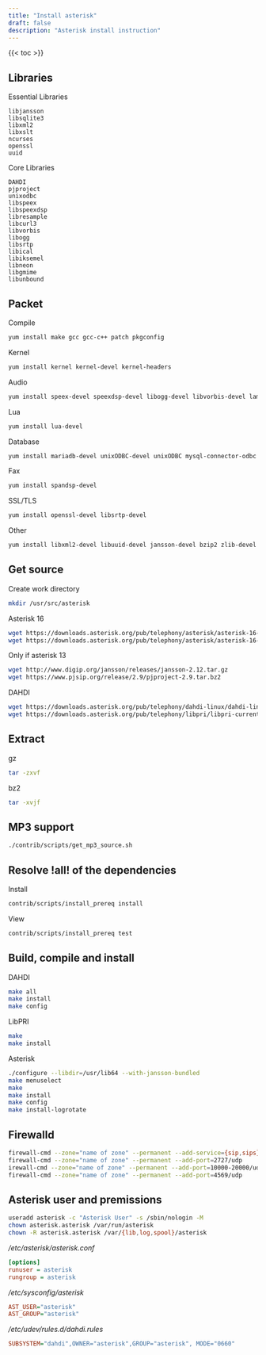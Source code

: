 ```yaml
---
title: "Install asterisk"
draft: false
description: "Asterisk install instruction"
---
```


{{< toc >}}

## Libraries

Essential Libraries

```text
libjansson
libsqlite3
libxml2
libxslt
ncurses
openssl
uuid
```

Core Libraries

```text
DAHDI
pjproject
unixodbc
libspeex
libspeexdsp
libresample
libcurl3
libvorbis
libogg
libsrtp
libical
libiksemel
libneon
libgmime
libunbound
```

## Packet

Compile

```bash
yum install make gcc gcc-c++ patch pkgconfig
```

Kernel

```bash
yum install kernel kernel-devel kernel-headers
```

Audio

```bash
yum install speex-devel speexdsp-devel libogg-devel libvorbis-devel lame
```

Lua

```bash
yum install lua-devel
```

Database

```bash
yum install mariadb-devel unixODBC-devel unixODBC mysql-connector-odbc sqlite-devel
```

Fax

```bash
yum install spandsp-devel
```

SSL/TLS

```bash
yum install openssl-devel libsrtp-devel
```

Other

```bash
yum install libxml2-devel libuuid-devel jansson-devel bzip2 zlib-devel libedit-devel subversion gsm-devel python-devel libcurl-devel
```

## Get source

Create work directory

```bash
mkdir /usr/src/asterisk
```

Asterisk 16

```bash
wget https://downloads.asterisk.org/pub/telephony/asterisk/asterisk-16-current.tar.gz
wget https://downloads.asterisk.org/pub/telephony/asterisk/asterisk-16-current-patch.tar.gz
```

Only if asterisk 13

```bash
wget http://www.digip.org/jansson/releases/jansson-2.12.tar.gz
wget https://www.pjsip.org/release/2.9/pjproject-2.9.tar.bz2
```

DAHDI

```bash
wget https://downloads.asterisk.org/pub/telephony/dahdi-linux/dahdi-linux-3.0.0.tar.gz
wget https://downloads.asterisk.org/pub/telephony/libpri/libpri-current.tar.gz
```

## Extract

gz

```bash
tar -zxvf
```

bz2

```bash
tar -xvjf
```

## MP3 support

```bash
./contrib/scripts/get_mp3_source.sh
```

## Resolve !all! of the dependencies

Install

```bash
contrib/scripts/install_prereq install
```

View

```bash
contrib/scripts/install_prereq test
```

## Build, compile and install

DAHDI

```bash
make all
make install
make config
```

LibPRI

```bash
make
make install
```

Asterisk

```bash
./configure --libdir=/usr/lib64 --with-jansson-bundled
make menuselect
make
make install
make config
make install-logrotate
```

## Firewalld

```bash
firewall-cmd --zone="name of zone" --permanent --add-service={sip,sips}
firewall-cmd --zone="name of zone" --permanent --add-port=2727/udp
irewall-cmd --zone="name of zone" --permanent --add-port=10000-20000/udp
firewall-cmd --zone="name of zone" --permanent --add-port=4569/udp
```

## Asterisk user and premissions

```bash
useradd asterisk -c "Asterisk User" -s /sbin/nologin -M
chown asterisk.asterisk /var/run/asterisk
chown -R asterisk.asterisk /var/{lib,log,spool}/asterisk
```

_/etc/asterisk/asterisk.conf_

```ini
[options]
runuser = asterisk
rungroup = asterisk
```

_/etc/sysconfig/asterisk_

```ini
AST_USER="asterisk"
AST_GROUP="asterisk"
```

_/etc/udev/rules.d/dahdi.rules_

```ini
SUBSYSTEM="dahdi",OWNER="asterisk",GROUP="asterisk", MODE="0660"
```

